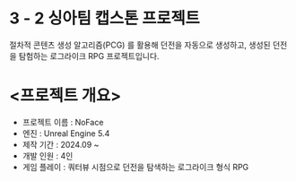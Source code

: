 3 - 2 싱아팀 캡스톤 프로젝트
========================================================
절차적 콘텐츠 생성 알고리즘(PCG) 를 활용해 던전을 자동으로 생성하고, 생성된 던전을 탐험하는 로그라이크 RPG 프로젝트입니다.


<프로젝트 개요>
===============
* 프로젝트 이름 : NoFace
* 엔진 : Unreal Engine 5.4
* 제작 기간 : 2024.09 ~
* 개발 인원 : 4인
* 게임 플레이 : 쿼터뷰 시점으로 던전을 탐색하는 로그라이크 형식 RPG

